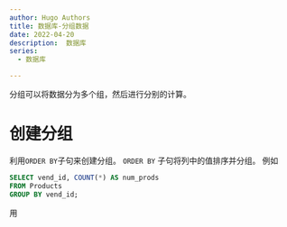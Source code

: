 ```yaml
---
author: Hugo Authors
title: 数据库-分组数据
date: 2022-04-20
description:  数据库
series:
  - 数据库

---
```


分组可以将数据分为多个组，然后进行分别的计算。

<!--more-->

# 创建分组
 利用`ORDER BY`子句来创建分组。
 `ORDER BY` 子句将列中的值排序并分组。
 例如
```sql
SELECT vend_id, COUNT(*) AS num_prods
FROM Products
GROUP BY vend_id;
```
用